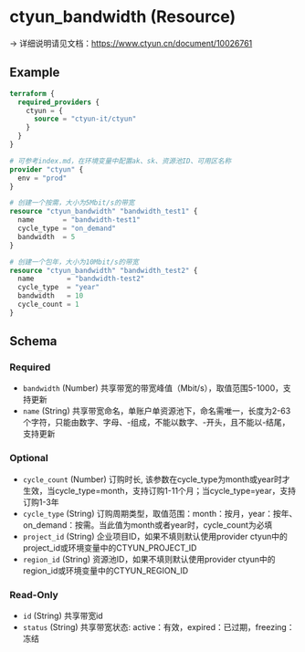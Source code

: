 # ctyun_bandwidth (Resource)
-> 详细说明请见文档：https://www.ctyun.cn/document/10026761



## Example

```terraform
terraform {
  required_providers {
    ctyun = {
      source = "ctyun-it/ctyun"
    }
  }
}

# 可参考index.md，在环境变量中配置ak、sk、资源池ID、可用区名称
provider "ctyun" {
  env = "prod"
}

# 创建一个按需，大小为5Mbit/s的带宽
resource "ctyun_bandwidth" "bandwidth_test1" {
  name       = "bandwidth-test1"
  cycle_type = "on_demand"
  bandwidth  = 5
}

# 创建一个包年，大小为10Mbit/s的带宽
resource "ctyun_bandwidth" "bandwidth_test2" {
  name        = "bandwidth-test2"
  cycle_type  = "year"
  bandwidth   = 10
  cycle_count = 1
}
```

<!-- schema generated by tfplugindocs -->
## Schema

### Required

- `bandwidth` (Number) 共享带宽的带宽峰值（Mbit/s），取值范围5-1000，支持更新
- `name` (String) 共享带宽命名，单账户单资源池下，命名需唯一，长度为2-63个字符，只能由数字、字母、-组成，不能以数字、-开头，且不能以-结尾，支持更新

### Optional

- `cycle_count` (Number) 订购时长, 该参数在cycle_type为month或year时才生效，当cycle_type=month，支持订购1-11个月；当cycle_type=year，支持订购1-3年
- `cycle_type` (String) 订购周期类型，取值范围：month：按月，year：按年、on_demand：按需。当此值为month或者year时，cycle_count为必填
- `project_id` (String) 企业项目ID，如果不填则默认使用provider ctyun中的project_id或环境变量中的CTYUN_PROJECT_ID
- `region_id` (String) 资源池ID，如果不填则默认使用provider ctyun中的region_id或环境变量中的CTYUN_REGION_ID

### Read-Only

- `id` (String) 共享带宽id
- `status` (String) 共享带宽状态: active：有效，expired：已过期，freezing：冻结